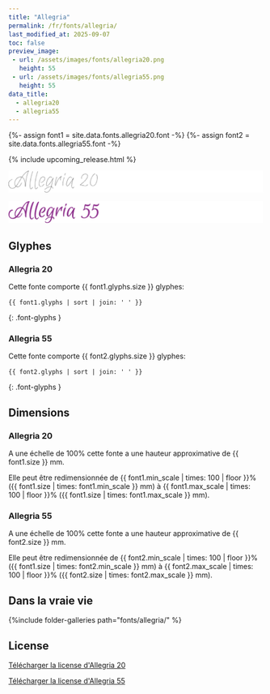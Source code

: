 ```yaml
---
title: "Allegria"
permalink: /fr/fonts/allegria/
last_modified_at: 2025-09-07
toc: false
preview_image:
 - url: /assets/images/fonts/allegria20.png
   height: 55
 - url: /assets/images/fonts/allegria55.png
   height: 55
data_title:
  - allegria20
  - allegria55
---
```

{%- assign font1 = site.data.fonts.allegria20.font -%}
{%- assign font2 = site.data.fonts.allegria55.font -%}

{% include upcoming_release.html %}

![Allegria20](/assets/images/fonts/allegria20.png)

![Allegria 55](/assets/images/fonts/allegria55.png)

## Glyphes

### Allegria 20

Cette fonte comporte {{ font1.glyphs.size }} glyphes:

```
{{ font1.glyphs | sort | join: ' ' }}
```
{: .font-glyphs }

### Allegria 55

Cette fonte comporte {{ font2.glyphs.size }} glyphes:

```
{{ font2.glyphs | sort | join: ' ' }}
```
{: .font-glyphs }

## Dimensions

### Allegria 20

A une échelle de 100% cette fonte a une hauteur approximative de {{ font1.size }} mm. 

Elle peut être redimensionnée de {{ font1.min_scale | times: 100 | floor }}% ({{ font1.size | times: font1.min_scale }} mm)
à {{ font1.max_scale | times: 100 | floor }}% ({{ font1.size | times: font1.max_scale }} mm).

### Allegria 55

A une échelle de 100% cette fonte a une hauteur approximative de {{ font2.size }} mm. 

Elle peut être redimensionnée de {{ font2.min_scale | times: 100 | floor }}% ({{ font1.size | times: font2.min_scale }} mm)
à {{ font2.max_scale | times: 100 | floor }}% ({{ font2.size | times: font2.max_scale }} mm).

## Dans la vraie vie

{%include folder-galleries path="fonts/allegria/" %}

## License

[Télécharger la license d'Allegria 20](https://github.com/inkstitch/inkstitch/tree/main/fonts/allegria20/LICENSE)

[Télécharger la license d'Allegria 55](https://github.com/inkstitch/inkstitch/tree/main/fonts/allegria55/LICENSE)
